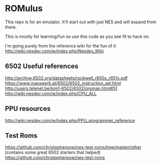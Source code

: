 # ROMulus

This repo is for an emulator. It'll start out with just NES and will expand from there.

This is mostly for learning/fun so use this code as you see fit to hack on.

I'm going purely from the reference wiki for the fun of it
http://wiki.nesdev.com/w/index.php/Nesdev_Wiki

## 6502 Useful references
http://archive.6502.org/datasheets/rockwell_r650x_r651x.pdf
https://www.masswerk.at/6502/6502_instruction_set.html
http://users.telenet.be/kim1-6502/6502/proman.html#51
http://wiki.nesdev.com/w/index.php/CPU_ALL

## PPU resources
http://wiki.nesdev.com/w/index.php/PPU_programmer_reference

## Test Roms
https://github.com/christopherpow/nes-test-roms/tree/master/other (contains some great 6502 starters that helped)
https://github.com/christopherpow/nes-test-roms
